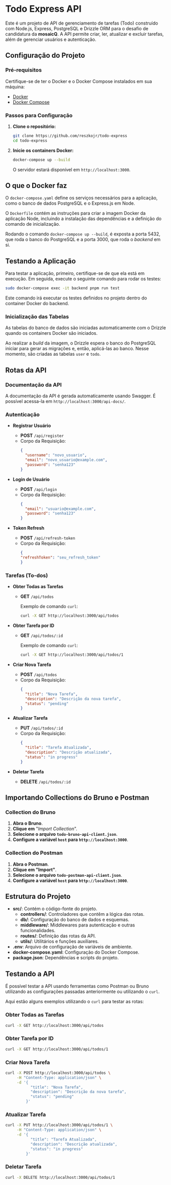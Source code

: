 
# Todo Express API

Este é um projeto de API de gerenciamento de tarefas (Todo) construído com Node.js, Express, PostgreSQL e Drizzle ORM para o desafio de candidatura da **mosaicQ**. 
A API permite criar, ler, atualizar e excluir tarefas, além de gerenciar usuários e autenticação.

## Configuração do Projeto

### Pré-requisitos

Certifique-se de ter o Docker e o Docker Compose instalados em sua máquina:

- [Docker](https://www.docker.com/)
- [Docker Compose](https://docs.docker.com/compose/)

### Passos para Configuração

1. **Clone o repositório:**

   ```sh
   git clone https://github.com/reszkojr/todo-express
   cd todo-express
   ```

2. **Inicie os containers Docker:**

   ```sh
   docker-compose up --build
   ```

   O servidor estará disponível em `http://localhost:3000`.


## O que o Docker faz

O `docker-compose.yaml` define os serviços necessários para a aplicação, como o banco de dados PostgreSQL e o Express.js em Node.

O `Dockerfile` contém as instruções para criar a imagem Docker da aplicação Node, incluindo a instalação das dependências e a definição do comando de inicialização.

Rodando o comando `docker-compose up --build`, é exposta a porta 5432, que roda o banco do PostgreSQL e a porta 3000, que roda o *backend* em si.

## Testando a Aplicação

Para testar a aplicação, primeiro, certifique-se de que ela está em execução. Em seguida, execute o seguinte comando para rodar os testes:

```sh
sudo docker-compose exec -it backend pnpm run test
```

Este comando irá executar os testes definidos no projeto dentro do container Docker do backend.

### Inicialização das Tabelas

As tabelas do banco de dados são iniciadas automaticamente com o Drizzle quando os containers Docker são iniciados.

Ao realizar a *build* da imagem, o Drizzle espera o banco do PostgreSQL iniciar para gerar as migrações e, então, aplicá-las ao banco. Nesse momento, são criadas as tabelas `user` e `todo`.


## Rotas da API

### Documentação da API

A documentação da API é gerada automaticamente usando Swagger. É possível acessa-la em `http://localhost:3000/api-docs/`.

### Autenticação

- **Registrar Usuário**
  - **POST** `/api/register`
  - Corpo da Requisição:
    ```json
    {
      "username": "novo_usuario",
      "email": "novo_usuario@example.com",
      "password": "senha123"
    }
    ```

- **Login de Usuário**
  - **POST** `/api/login`
  - Corpo da Requisição:
    ```json
    {
      "email": "usuario@example.com",
      "password": "senha123"
    }
    ```

-  **Token Refresh**
    - **POST** `/api/refresh-token`
    - Corpo da Requisição:
        ```json
        {
        "refreshToken": "seu_refresh_token"
        }
        ```

### Tarefas (To-dos)

- **Obter Todas as Tarefas**
    - **GET** `/api/todos`

        Exemplo de comando `curl`:
        ```sh
        curl -X GET http://localhost:3000/api/todos
        ```

- **Obter Tarefa por ID**
    - **GET** `/api/todos/:id`

        Exemplo de comando `curl`:
        ```sh
        curl -X GET http://localhost:3000/api/todos/1
        ```

- **Criar Nova Tarefa**
  - **POST** `/api/todos`
  - Corpo da Requisição:
    ```json
    {
      "title": "Nova Tarefa",
      "description": "Descrição da nova tarefa",
      "status": "pending"
    }
    ```

- **Atualizar Tarefa**
  - **PUT** `/api/todos/:id`
  - Corpo da Requisição:
    ```json
    {
      "title": "Tarefa Atualizada",
      "description": "Descrição atualizada",
      "status": "in progress"
    }
    ```

- **Deletar Tarefa**
  - **DELETE** `/api/todos/:id`

## Importando Collections do Bruno e Postman

### Collection do Bruno

1. **Abra o Bruno**.
2. **Clique em** "*Import Collection*".
3. **Selecione o arquivo `todo-bruno-api-client.json`**.
4. **Configure a variável `host` para `http://localhost:3000`**.

### Collection do Postman

1. **Abra o Postman**.
2. **Clique em "Import"**.
3. **Selecione o arquivo `todo-postman-api-client.json`**.
4. **Configure a variável `host` para `http://localhost:3000`**.

## Estrutura do Projeto

- **src/**: Contém o código-fonte do projeto.
  - **controllers/**: Controladores que contêm a lógica das rotas.
  - **db/**: Configuração do banco de dados e esquemas.
  - **middleware/**: Middlewares para autenticação e outras funcionalidades.
  - **routes/**: Definição das rotas da API.
  - **utils/**: Utilitários e funções auxiliares.
- **.env**: Arquivo de configuração de variáveis de ambiente.
- **docker-compose.yaml**: Configuração do Docker Compose.
- **package.json**: Dependências e scripts do projeto.

## Testando a API

É possível testar a API usando ferramentas como Postman ou Bruno utilizando as configurações passadas anteriormente ou utilizando o `curl`.

Aqui estão alguns exemplos utilizando o `curl` para testar as rotas:

### Obter Todas as Tarefas
```sh
curl -X GET http://localhost:3000/api/todos
```

### Obter Tarefa por ID
```sh
curl -X GET http://localhost:3000/api/todos/1
```

### Criar Nova Tarefa
```sh
curl -X POST http://localhost:3000/api/todos \
     -H "Content-Type: application/json" \
     -d '{
           "title": "Nova Tarefa",
           "description": "Descrição da nova tarefa",
           "status": "pending"
         }'
```

### Atualizar Tarefa
```sh
curl -X PUT http://localhost:3000/api/todos/1 \
     -H "Content-Type: application/json" \
     -d '{
           "title": "Tarefa Atualizada",
           "description": "Descrição atualizada",
           "status": "in progress"
         }'
```

### Deletar Tarefa
```sh
curl -X DELETE http://localhost:3000/api/todos/1
```